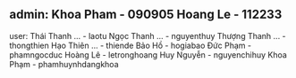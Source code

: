 admin: 
Khoa Pham - 090905
Hoang Le - 112233
---
user: 
Thái Thanh ... - laotu
Ngọc Thanh ... - nguyenthuy
Thượng Thanh ... - thongthien
Hạo Thiên ... - thiende
Bảo Hồ - hogiabao
Đức Phạm - phamngocduc
Hoàng Lê - letronghoang
Huy Nguyễn - nguyenchihuy
Khoa Phạm - phamhuynhdangkhoa
